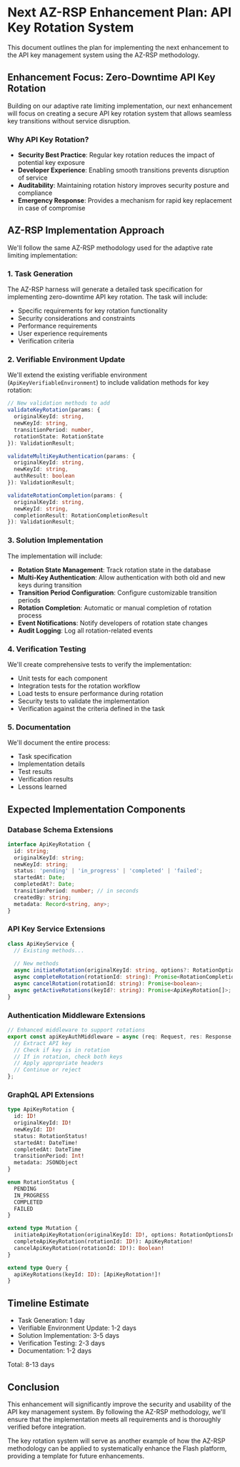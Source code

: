 # Next AZ-RSP Enhancement Plan: API Key Rotation System

This document outlines the plan for implementing the next enhancement to the API key management system using the AZ-RSP methodology.

## Enhancement Focus: Zero-Downtime API Key Rotation

Building on our adaptive rate limiting implementation, our next enhancement will focus on creating a secure API key rotation system that allows seamless key transitions without service disruption.

### Why API Key Rotation?

- **Security Best Practice**: Regular key rotation reduces the impact of potential key exposure
- **Developer Experience**: Enabling smooth transitions prevents disruption of service
- **Auditability**: Maintaining rotation history improves security posture and compliance
- **Emergency Response**: Provides a mechanism for rapid key replacement in case of compromise

## AZ-RSP Implementation Approach

We'll follow the same AZ-RSP methodology used for the adaptive rate limiting implementation:

### 1. Task Generation

The AZ-RSP harness will generate a detailed task specification for implementing zero-downtime API key rotation. The task will include:

- Specific requirements for key rotation functionality
- Security considerations and constraints
- Performance requirements
- User experience requirements
- Verification criteria

### 2. Verifiable Environment Update

We'll extend the existing verifiable environment (`ApiKeyVerifiableEnvironment`) to include validation methods for key rotation:

```typescript
// New validation methods to add
validateKeyRotation(params: {
  originalKeyId: string,
  newKeyId: string,
  transitionPeriod: number,
  rotationState: RotationState
}): ValidationResult;

validateMultiKeyAuthentication(params: {
  originalKeyId: string,
  newKeyId: string, 
  authResult: boolean
}): ValidationResult;

validateRotationCompletion(params: {
  originalKeyId: string,
  newKeyId: string,
  completionResult: RotationCompletionResult
}): ValidationResult;
```

### 3. Solution Implementation

The implementation will include:

- **Rotation State Management**: Track rotation state in the database
- **Multi-Key Authentication**: Allow authentication with both old and new keys during transition
- **Transition Period Configuration**: Configure customizable transition periods
- **Rotation Completion**: Automatic or manual completion of rotation process
- **Event Notifications**: Notify developers of rotation state changes
- **Audit Logging**: Log all rotation-related events

### 4. Verification Testing

We'll create comprehensive tests to verify the implementation:

- Unit tests for each component
- Integration tests for the rotation workflow
- Load tests to ensure performance during rotation
- Security tests to validate the implementation
- Verification against the criteria defined in the task

### 5. Documentation

We'll document the entire process:

- Task specification
- Implementation details
- Test results
- Verification results
- Lessons learned

## Expected Implementation Components

### Database Schema Extensions

```typescript
interface ApiKeyRotation {
  id: string;
  originalKeyId: string;
  newKeyId: string;
  status: 'pending' | 'in_progress' | 'completed' | 'failed';
  startedAt: Date;
  completedAt?: Date;
  transitionPeriod: number; // in seconds
  createdBy: string;
  metadata: Record<string, any>;
}
```

### API Key Service Extensions

```typescript
class ApiKeyService {
  // Existing methods...
  
  // New methods
  async initiateRotation(originalKeyId: string, options?: RotationOptions): Promise<ApiKeyRotation>;
  async completeRotation(rotationId: string): Promise<RotationCompletionResult>;
  async cancelRotation(rotationId: string): Promise<boolean>;
  async getActiveRotations(keyId?: string): Promise<ApiKeyRotation[]>;
}
```

### Authentication Middleware Extensions

```typescript
// Enhanced middleware to support rotations
export const apiKeyAuthMiddleware = async (req: Request, res: Response, next: NextFunction) => {
  // Extract API key
  // Check if key is in rotation
  // If in rotation, check both keys
  // Apply appropriate headers
  // Continue or reject
};
```

### GraphQL API Extensions

```graphql
type ApiKeyRotation {
  id: ID!
  originalKeyId: ID!
  newKeyId: ID!
  status: RotationStatus!
  startedAt: DateTime!
  completedAt: DateTime
  transitionPeriod: Int!
  metadata: JSONObject
}

enum RotationStatus {
  PENDING
  IN_PROGRESS
  COMPLETED
  FAILED
}

extend type Mutation {
  initiateApiKeyRotation(originalKeyId: ID!, options: RotationOptionsInput): ApiKeyRotation!
  completeApiKeyRotation(rotationId: ID!): ApiKeyRotation!
  cancelApiKeyRotation(rotationId: ID!): Boolean!
}

extend type Query {
  apiKeyRotations(keyId: ID): [ApiKeyRotation!]!
}
```

## Timeline Estimate

- Task Generation: 1 day
- Verifiable Environment Update: 1-2 days
- Solution Implementation: 3-5 days
- Verification Testing: 2-3 days
- Documentation: 1-2 days

Total: 8-13 days

## Conclusion

This enhancement will significantly improve the security and usability of the API key management system. By following the AZ-RSP methodology, we'll ensure that the implementation meets all requirements and is thoroughly verified before integration.

The key rotation system will serve as another example of how the AZ-RSP methodology can be applied to systematically enhance the Flash platform, providing a template for future enhancements.